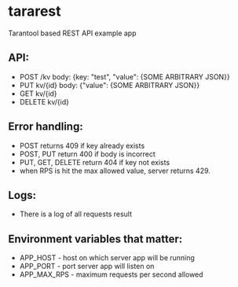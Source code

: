 # tararest
Tarantool based REST API example app

## API:
 - POST /kv body: {key: "test", "value": {SOME ARBITRARY JSON}} 
 - PUT kv/{id} body: {"value": {SOME ARBITRARY JSON}}
 - GET kv/{id} 
 - DELETE kv/{id}

## Error handling:
 - POST returns 409 if key already exists
 - POST, PUT return 400 if body is incorrect
 - PUT, GET, DELETE return 404 if key not exists
 - when RPS is hit the max allowed value, server returns 429.
 
## Logs:
 - There is a log of all requests result

## Environment variables that matter:
 - APP_HOST - host on which server app will be running
 - APP_PORT - port server app will listen on
 - APP_MAX_RPS - maximum requests per second allowed
